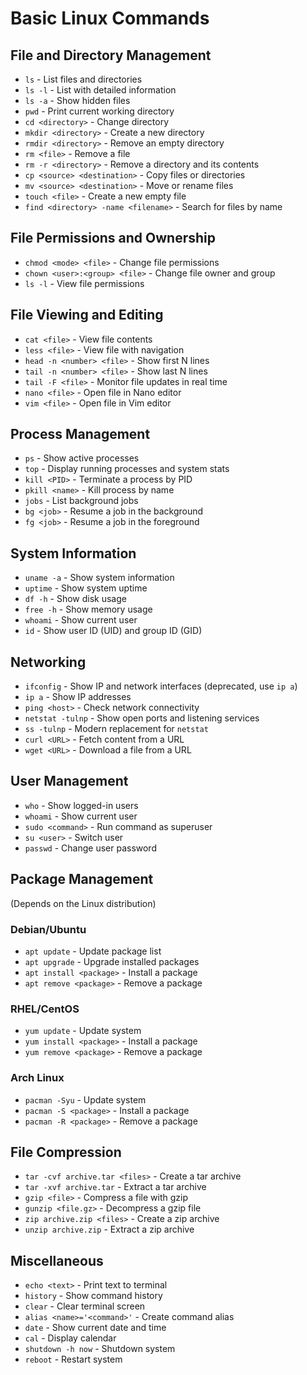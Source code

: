 # Basic Linux Commands

## File and Directory Management
- `ls` - List files and directories
- `ls -l` - List with detailed information
- `ls -a` - Show hidden files
- `pwd` - Print current working directory
- `cd <directory>` - Change directory
- `mkdir <directory>` - Create a new directory
- `rmdir <directory>` - Remove an empty directory
- `rm <file>` - Remove a file
- `rm -r <directory>` - Remove a directory and its contents
- `cp <source> <destination>` - Copy files or directories
- `mv <source> <destination>` - Move or rename files
- `touch <file>` - Create a new empty file
- `find <directory> -name <filename>` - Search for files by name

## File Permissions and Ownership
- `chmod <mode> <file>` - Change file permissions
- `chown <user>:<group> <file>` - Change file owner and group
- `ls -l` - View file permissions

## File Viewing and Editing
- `cat <file>` - View file contents
- `less <file>` - View file with navigation
- `head -n <number> <file>` - Show first N lines
- `tail -n <number> <file>` - Show last N lines
- `tail -F <file>` - Monitor file updates in real time
- `nano <file>` - Open file in Nano editor
- `vim <file>` - Open file in Vim editor

## Process Management
- `ps` - Show active processes
- `top` - Display running processes and system stats
- `kill <PID>` - Terminate a process by PID
- `pkill <name>` - Kill process by name
- `jobs` - List background jobs
- `bg <job>` - Resume a job in the background
- `fg <job>` - Resume a job in the foreground

## System Information
- `uname -a` - Show system information
- `uptime` - Show system uptime
- `df -h` - Show disk usage
- `free -h` - Show memory usage
- `whoami` - Show current user
- `id` - Show user ID (UID) and group ID (GID)

## Networking
- `ifconfig` - Show IP and network interfaces (deprecated, use `ip a`)
- `ip a` - Show IP addresses
- `ping <host>` - Check network connectivity
- `netstat -tulnp` - Show open ports and listening services
- `ss -tulnp` - Modern replacement for `netstat`
- `curl <URL>` - Fetch content from a URL
- `wget <URL>` - Download a file from a URL

## User Management
- `who` - Show logged-in users
- `whoami` - Show current user
- `sudo <command>` - Run command as superuser
- `su <user>` - Switch user
- `passwd` - Change user password

## Package Management
(Depends on the Linux distribution)

### Debian/Ubuntu
- `apt update` - Update package list
- `apt upgrade` - Upgrade installed packages
- `apt install <package>` - Install a package
- `apt remove <package>` - Remove a package

### RHEL/CentOS
- `yum update` - Update system
- `yum install <package>` - Install a package
- `yum remove <package>` - Remove a package

### Arch Linux
- `pacman -Syu` - Update system
- `pacman -S <package>` - Install a package
- `pacman -R <package>` - Remove a package

## File Compression
- `tar -cvf archive.tar <files>` - Create a tar archive
- `tar -xvf archive.tar` - Extract a tar archive
- `gzip <file>` - Compress a file with gzip
- `gunzip <file.gz>` - Decompress a gzip file
- `zip archive.zip <files>` - Create a zip archive
- `unzip archive.zip` - Extract a zip archive

## Miscellaneous
- `echo <text>` - Print text to terminal
- `history` - Show command history
- `clear` - Clear terminal screen
- `alias <name>='<command>'` - Create command alias
- `date` - Show current date and time
- `cal` - Display calendar
- `shutdown -h now` - Shutdown system
- `reboot` - Restart system

